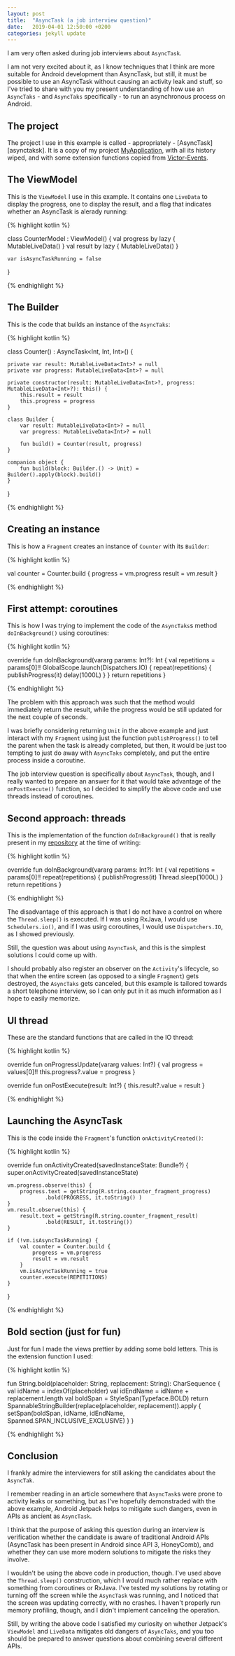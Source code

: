 ```yaml
---
layout: post
title:  "AsyncTask (a job interview question)"
date:   2019-04-01 12:50:00 +0200
categories: jekyll update
---
```


I am very often asked during job interviews about `AsyncTask`.

I am not very excited about it, as I know techniques that I think are more suitable for Android development than AsyncTask, but still, it must be possible to use an AsyncTask without causing an activity leak and stuff, so I've tried to share with you my present understanding of how use an `AsyncTaks` - and `AsyncTaks` specifically - to run an asynchronous process on Android.

## The project

The project I use in this example is called - appropriately - [AsyncTask][asynctaksk]. It is a copy of my project [MyApplication][myapplication], with all its history wiped, and with some extension functions copied from [Victor-Events][events].

## The ViewModel

This is the `ViewModel` I use in this example. It contains one `LiveData` to display the progress, one to display the result, and a flag that indicates whether an AsyncTask is alerady running:

{% highlight kotlin %}

class CounterModel : ViewModel() {
    val progress by lazy { MutableLiveData<Int>() }
    val result by lazy { MutableLiveData<Int>() }

    var isAsyncTaskRunning = false
}

{% endhighlight %}

## The Builder

This is the code that builds an instance of the `AsyncTaks`:

{% highlight kotlin %}

class Counter() : AsyncTask<Int, Int, Int>() {

    private var result: MutableLiveData<Int>? = null
    private var progress: MutableLiveData<Int>? = null

    private constructor(result: MutableLiveData<Int>?, progress: MutableLiveData<Int>?): this() {
        this.result = result
        this.progress = progress
    }
    
    class Builder {
        var result: MutableLiveData<Int>? = null
        var progress: MutableLiveData<Int>? = null

        fun build() = Counter(result, progress)
    }

    companion object {
        fun build(block: Builder.() -> Unit) = Builder().apply(block).build()
    }
}

{% endhighlight %}

## Creating an instance

This is how a `Fragment` creates an instance of `Counter` with its `Builder`:

{% highlight kotlin %}

val counter = Counter.build {
    progress = vm.progress
    result = vm.result
}

{% endhighlight %}

## First attempt: coroutines

This is how I was trying to implement the code of the `AsyncTaks`s method `doInBackground()` using coroutines:

{% highlight kotlin %}

override fun doInBackground(vararg params: Int?): Int {
    val repetitions = params[0]!!
    GlobalScope.launch(Dispatchers.IO) {
        repeat(repetitions) {
            publishProgress(it)
            delay(1000L)
        }
    }
    return repetitions
}

{% endhighlight %}

The problem with this approach was such that the method would immediately return the result, while the progress would be still updated for the next couple of seconds.

I was briefly considering returning `Unit` in the above example and just interact with my `Fragment` using just the function `publishProgress()` to tell the parent when the task is already completed, but then, it would be just too tempting to just do away with `AsyncTaks` completely, and put the entire process inside a coroutine.

The job interview question is specifically about `AsyncTask`, though, and I really wanted to prepare an answer for it that would take advantage of the `onPostExecute()` function, so I decided to simplify the above code and use threads instead of coroutines.

## Second approach: threads

This is the implementation of the function `doInBackground()` that is really present in my [repository][asynctask] at the time of writing:

{% highlight kotlin %}

override fun doInBackground(vararg params: Int?): Int {
    val repetitions = params[0]!!
    repeat(repetitions) {
        publishProgress(it)
        Thread.sleep(1000L)
    }
    return repetitions
}

{% endhighlight %}

The disadvantage of this approach is that I do not have a control on where the `Thread.sleep()` is executed. If I was using RxJava, I would use `Schedulers.io()`, and if I was usirg coroutines, I would use `Dispatchers.IO`, as I showed previously.

Still, the question was about using `AsyncTask`, and this is the simplest solutions I could come up with.

I should probably also register an observer on the `Activity`'s lifecycle, so that when the entire screen (as opposed to a single `Fragment`) gets destroyed, the `AsyncTaks` gets canceled, but this example is tailored towards a short telephone interview, so I can only put in it as much information as I hope to easily memorize.

## UI thread

These are the standard functions that are called in the IO thread:

{% highlight kotlin %}

override fun onProgressUpdate(vararg values: Int?) {
    val progress = values[0]!!
    this.progress?.value = progress
}

override fun onPostExecute(result: Int?) {
    this.result?.value = result
}

{% endhighlight %}

## Launching the AsyncTask

This is the code inside the `Fragment`'s function `onActivityCreated()`:

{% highlight kotlin %}

override fun onActivityCreated(savedInstanceState: Bundle?) {
    super.onActivityCreated(savedInstanceState)

    vm.progress.observe(this) {
        progress.text = getString(R.string.counter_fragment_progress)
                .bold(PROGRESS, it.toString() )
    }
    vm.result.observe(this) {
        result.text = getString(R.string.counter_fragment_result)
                .bold(RESULT, it.toString())
    }

    if (!vm.isAsyncTaskRunning) {
        val counter = Counter.build {
            progress = vm.progress
            result = vm.result
        }
        vm.isAsyncTaskRunning = true
        counter.execute(REPETITIONS)
    }
}

{% endhighlight %}

## Bold section (just for fun)

Just for fun I made the views prettier by adding some bold letters. This is the extension function I used:

{% highlight kotlin %}

fun String.bold(placeholder: String, replacement: String): CharSequence {
    val idName = indexOf(placeholder)
    val idEndName = idName + replacement.length
    val boldSpan = StyleSpan(Typeface.BOLD)
    return SpannableStringBuilder(replace(placeholder, replacement)).apply {
        setSpan(boldSpan, idName, idEndName, Spanned.SPAN_INCLUSIVE_EXCLUSIVE)
    }
}


{% endhighlight %}

## Conclusion

I frankly admire the interviewers for still asking the candidates about the `AsyncTak`.

I remember reading in an article somewhere that `AsyncTask`s were prone to activity leaks or something, but as I've hopefully demonstraded with the above example, Android Jetpack helps to mitigate such dangers, even in APIs as ancient as `AsyncTask`.

I think that the purpose of asking this question during an interview is verification whether the candidate is aware of traditional Android APIs (AsyncTask has been present in Android since API 3, HoneyComb), and whether they can use more modern solutions to mitigate the risks they involve.

I wouldn't be using the above code in production, though. I've used above the `Thread.sleep()` construction, which I would much rather replace with something from coroutines or RxJava. I've tested my solutions by rotating or turning off the screen while the `AsyncTask` was running, and I noticed that the screen was updating correctly, with no crashes. I haven't properly run memory profiling, though, and I didn't implement canceling the operation.

Still, by writing the above code I satisfied my curiosity on whether Jetpack's `ViewModel` and `LiveData` mitigates old dangers of `AsyncTaks`, and you too should be prepared to answer questions about combining several different APIs.

[asynctask]: https://github.com/syrop/AsyncTaks
[myapplication]: https://github.com/syrop/MyApplication
[events]: https://github.com/syrop/Victor-Events

